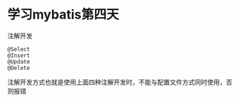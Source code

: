 # 学习mybatis第四天 注解开发```$java@Select @Insert@Update@Delete```注解开发方式也就是使用上面四种注解开发时，不能与配置文件方式同时使用，否则报错